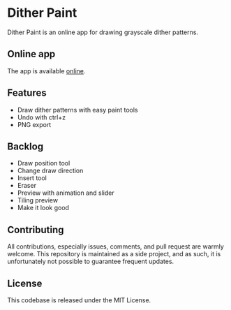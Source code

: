 # Dither Paint

Dither Paint is an online app for drawing grayscale dither patterns.

## Online app

The app is available [online](https://mcdevon.github.io/dither-paint/).

## Features

- Draw dither patterns with easy paint tools
- Undo with ctrl+z
- PNG export

## Backlog

- Draw position tool
- Change draw direction
- Insert tool
- Eraser
- Preview with animation and slider
- Tiling preview
- Make it look good

## Contributing

All contributions, especially issues, comments, and pull request are warmly welcome. This repository is maintained as a side project, and as such, it is unfortunately not possible to guarantee frequent updates.

## License

This codebase is released under the MIT License.
